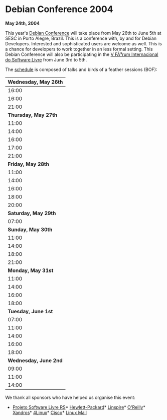
Debian Conference 2004
======================


**May 24th, 2004**


This year's [Debian Conference](https://www.debian.org/events/2004/0526-debconf) will take place from May 26th to June
5th at SESC in Porto Alegre, Brazil. This is a conference with, by
and for Debian Developers. Interested and sophisticated users are
welcome as well. This is a chance for developers to work together in
an less formal setting. This Debian Conference will also be
participating in the [V FÃ³rum
Internacional do Software Livre](http://www.softwarelivre.org/) from June 3rd to 5th.


The [schedule](https://www.debconf.org/debconf4/schedule)
is composed of talks and birds of a feather sessions (BOF):




| **Wednesday, May 26th** |
| --- |
| 16:00 | Jeff Bailey | **Public Speaking - For the speakers** |
| 16:00 | Rudy Godoy | **Helping Debian - Workshop for non-DDs** (pt\_br) |
| 21:00 | Andreas Schuldei | **Official Welcome** |
| **Thursday, May 27th** |
| 11:00 | Scott James Remnant | **The GNU auto\*tools** |
| 14:00 | Steve Langasek | **Escaping the dependency hell** |
| 16:00 | Matt Taggart | **BOF: Backporting packages** |
| 17:00 | Mako Hill | **BOF: SPI** |
| 21:00 | Debian Project | **Party in the city** |
| **Friday, May 28th** |
| 11:00 | Jeff Licquia | **PICAX CD creation system** |
| 14:00 | Ian Murdock | **Componentised Linux: overview and status** |
| 16:00 | Andreas Schuldei | **Debian-Edu** (with Petter Reinholdtsen) |
| 18:00 | Jesus Climent | **BOF: Mail/Spam** |
| 20:00 | Martin Michlmayr | **Speech from the throne - Dinner with the DPL** |
| **Saturday, May 29th** |
| 07:00 | **Tourist day. Trip to Gramado/Caracol** (optional) |
| **Sunday, May 30th** |
| 11:00 | Kenshi Muto | **Localisation** (with Christian Perrier) |
| 14:00 | Debian Project | **RedenÃ§ao park and popular fair visit** |
| 18:00 | Junichi Uekawa | **pbuilder** |
| 21:00 | Mako Hill, Scott Dier | **Keysigning party** |
| **Monday, May 31st** |
| 11:00 | Bdale Garbee | **Porting** |
| 14:00 | LaMont Jones | **Build-Daemons** |
| 16:00 | Mako Hill, Scott Dier | **Custom Debian Distributions** |
| 18:00 | Gustavo Noronha Silva | **Debian in Brazil and the Debian Brazil Project** |
| **Tuesday, June 1st** |
| 07:00 | Debian Project | **Wineary valley visit** (optional) |
| 11:00 | Tollef Fog Heen | **Multi-arch - why and how, a proposal** |
| 14:00 | Biella Coleman | **Ethical Volunteerism in Debian** |
| 16:00 | Erinn Clark | **Women in Debian** |
| 18:00 | Tollef Fog Heen | **BOF: Multi-arch** (with Matt Taggart) |
| **Wednesday, June 2nd** |
| 09:00 | Mako Hill | **Debian Non-Profit Project** (entire day) |
| 11:00 | Fabio Massimo Di Nitto | **IPv6** |
| 14:00 | Martin Michlmayr | **Quality Assurance in Debian** |


We thank all sponsors who have helped us organise this event:


* [Projeto Software Livre RS](http://www.softwarelivre.org/)* [Hewlett-Packard](http://www.hp.com/)* [Linspire](http://www.linspire.com/)* [O'Reilly](http://www.oreilly.com/)* [Xandros](http://www.xandros.com/)* [4Linux](http://www.4linux.com.br/)* [Cisco](http://www.cisco.com/br/)* [Linux Mall](http://www.linuxmall.com.br/)



